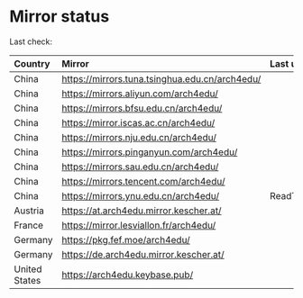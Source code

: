 <script src="./time.js"></script>
# Mirror status
Last check: <script type="text/javascript">localize(1667755282.9758904);</script>

|Country|Mirror|Last update|
|:------|:-----|:----------|
|China|https://mirrors.tuna.tsinghua.edu.cn/arch4edu/|<script type="text/javascript">localize(1667716890);</script>|
|China|https://mirrors.aliyun.com/arch4edu/|<script type="text/javascript">localize(1667633312);</script>|
|China|https://mirrors.bfsu.edu.cn/arch4edu/|<script type="text/javascript">localize(1667716890);</script>|
|China|https://mirror.iscas.ac.cn/arch4edu/|<script type="text/javascript">localize(1667716890);</script>|
|China|https://mirrors.nju.edu.cn/arch4edu/|<script type="text/javascript">localize(1667716890);</script>|
|China|https://mirrors.pinganyun.com/arch4edu/|<script type="text/javascript">localize(1667716890);</script>|
|China|https://mirrors.sau.edu.cn/arch4edu/|<script type="text/javascript">localize(1650446957);</script>|
|China|https://mirrors.tencent.com/arch4edu/|<script type="text/javascript">localize(1667674070);</script>|
|China|https://mirrors.ynu.edu.cn/arch4edu/|ReadTimeout|
|Austria|https://at.arch4edu.mirror.kescher.at/|<script type="text/javascript">localize(1667716890);</script>|
|France|https://mirror.lesviallon.fr/arch4edu/|<script type="text/javascript">localize(1667716890);</script>|
|Germany|https://pkg.fef.moe/arch4edu/|<script type="text/javascript">localize(1667716890);</script>|
|Germany|https://de.arch4edu.mirror.kescher.at/|<script type="text/javascript">localize(1667716890);</script>|
|United States|https://arch4edu.keybase.pub/|<script type="text/javascript">localize(1667716890);</script>|

<script src="./tablefilter/tablefilter.js"></script>
<script src="./table.js"></script>